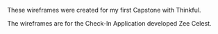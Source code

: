 These wireframes were created for my first Capstone with Thinkful.

The wireframes are for the Check-In Application developed Zee Celest.